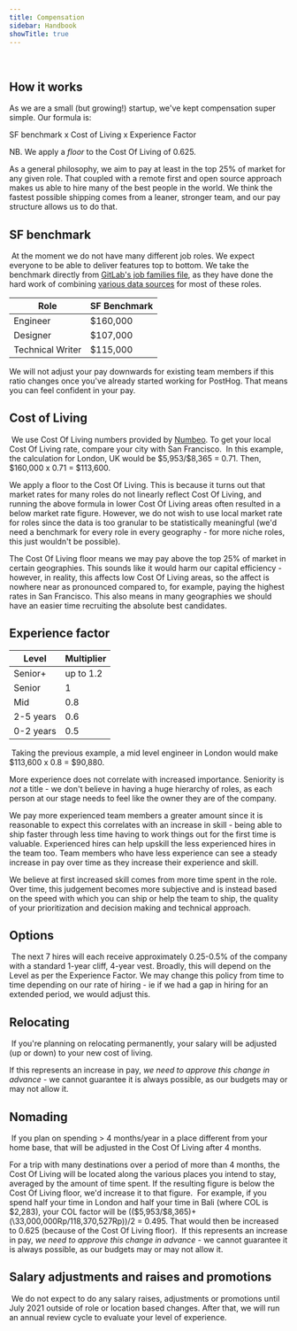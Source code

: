```yaml
---
title: Compensation
sidebar: Handbook
showTitle: true
---
```

​
## How it works

As we are a small (but growing!) startup, we've kept compensation super simple. Our formula is:

SF benchmark x Cost of Living x Experience Factor

NB. We apply a _floor_ to the Cost Of Living of 0.625.

As a general philosophy, we aim to pay at least in the top 25% of market for any given role. That coupled with a remote first and open source approach makes us able to hire many of the best people in the world. We think the fastest possible shipping comes from a leaner, stronger team, and our pay structure allows us to do that.

## SF benchmark
​
At the moment we do not have many different job roles. We expect everyone to be able to deliver features top to bottom. We take the benchmark directly from [GitLab's job families file](https://gitlab.com/gitlab-com/www-gitlab-com/blob/master/data/job_families.yml), as they have done the hard work of combining [various data sources](https://about.gitlab.com/handbook/total-rewards/compensation/compensation-calculator/#sf-benchmark) for most of these roles.

| Role | SF Benchmark |
| --- | --- |
| Engineer | \$160,000 |
| Designer | \$107,000 |
| Technical Writer | \$115,000 |

We will not adjust your pay downwards for existing team members if this ratio changes once you've already started working for PostHog. That means you can feel confident in your pay.

## Cost of Living
​
We use Cost Of Living numbers provided by [Numbeo](https://www.numbeo.com/cost-of-living/in/San-Francisco). To get your local Cost Of Living rate, compare your city with San Francisco.
​
In this example, the calculation for London, UK would be \$5,953/\$8,365 = 0.71. Then, \$160,000 x 0.71 = \$113,600.

We apply a floor to the Cost Of Living. This is because it turns out that market rates for many roles do not linearly reflect Cost Of Living, and running the above formula in lower Cost Of Living areas often resulted in a below market rate figure. However, we do not wish to use local market rate for roles since the data is too granular to be statistically meaningful (we'd need a benchmark for every role in every geography - for more niche roles, this just wouldn't be possible).

The Cost Of Living floor means we may pay above the top 25% of market in certain geographies. This sounds like it would harm our capital efficiency - however, in reality, this affects low Cost Of Living areas, so the affect is nowhere near as pronounced compared to, for example, paying the highest rates in San Francisco. This also means in many geographies we should have an easier time recruiting the absolute best candidates.
​
## Experience factor

| Level | Multiplier |
| --- | --- |
| Senior+ | up to 1.2 |
| Senior | 1 |
| Mid | 0.8 |
| 2-5 years | 0.6 |
| 0-2 years | 0.5 |
​
Taking the previous example, a mid level engineer in London would make \$113,600 x 0.8 = \$90,880.  

More experience does not correlate with increased importance. Seniority is *not* a title - we don't believe in having a huge hierarchy of roles, as each person at our stage needs to feel like the owner they are of the company.

We pay more experienced team members a greater amount since it is reasonable to expect this correlates with an increase in skill - being able to ship faster through less time having to work things out for the first time is valuable. Experienced hires can help upskill the less experienced hires in the team too. Team members who have less experience can see a steady increase in pay over time as they increase their experience and skill.

We believe at first increased skill comes from more time spent in the role. Over time, this judgement becomes more subjective and is instead based on the speed with which you can ship or help the team to ship, the quality of your prioritization and decision making and technical approach. 

## Options
​
The next 7 hires will each receive approximately 0.25-0.5% of the company with a standard 1-year cliff, 4-year vest. Broadly, this will depend on the Level as per the Experience Factor. We may change this policy from time to time depending on our rate of hiring - ie if we had a gap in hiring for an extended period, we would adjust this.
​
## Relocating
​
If you're planning on relocating permanently, your salary will be adjusted (up or down) to your new cost of living.

If this represents an increase in pay, _we need to approve this change in advance_ - we cannot guarantee it is always possible, as our budgets may or may not allow it.
​
## Nomading
​
If you plan on spending > 4 months/year in a place different from your home base, that will be adjusted in the Cost Of Living after 4 months.

For a trip with many destinations over a period of more than 4 months, the Cost Of Living will be located along the various places you intend to stay, averaged by the amount of time spent. If the resulting figure is below the Cost Of Living floor, we'd increase it to that figure.
​
For example, if you spend half your time in London and half your time in Bali (where COL is \$2,283), your COL factor will be ((\$5,953/\$8,365)+(\33,000,000Rp/118,370,527Rp))/2 = 0.495. That would then be increased to 0.625 (because of the Cost Of Living floor).
​
If this represents an increase in pay, _we need to approve this change in advance_ - we cannot guarantee it is always possible, as our budgets may or may not allow it.

## Salary adjustments and raises and promotions
​
We do not expect to do any salary raises, adjustments or promotions until July 2021 outside of role or location based changes. After that, we will run an annual review cycle to evaluate your level of experience.